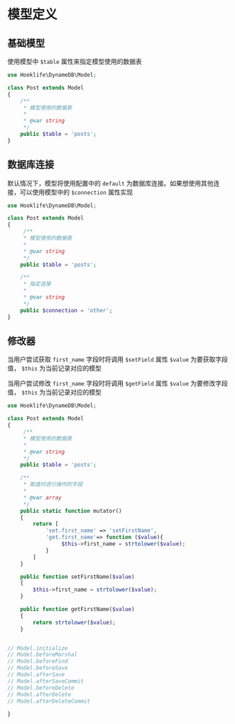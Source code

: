 # 模型定义

## 基础模型

使用模型中 ```$table``` 属性来指定模型使用的数据表
```php
use Hooklife\DynameDB\Model;

class Post extends Model
{
    /**
     * 模型使用的数据表
     *
     * @var string
     */
    public $table = 'posts';
}
```

## 数据库连接

默认情况下，模型将使用配置中的 ```default``` 为数据库连接。如果想使用其他连接，可以使用模型中的 ```$connection``` 属性实现

```php
use Hooklife\DynameDB\Model;

class Post extends Model
{
     /**
     * 模型使用的数据表
     *
     * @var string
     */
    public $table = 'posts';

    /**
     * 指定连接
     *
     * @var string
     */
    public $connection = 'other';
}
```

## 修改器

当用户尝试获取 ```first_name``` 字段时将调用 ```$setField``` 属性 ```$value``` 为要获取字段值， ```$this``` 为当前记录对应的模型

当用户尝试修改 ```first_name``` 字段时将调用 ```$getField``` 属性 ```$value``` 为要修改字段值， ```$this``` 为当前记录对应的模型

```php
use Hooklife\DynameDB\Model;

class Post extends Model
{
     /**
     * 模型使用的数据表
     *
     * @var string
     */
    public $table = 'posts';

    /**
     * 取值时进行操作的字段
     *
     * @var array
     */
    public static function mutator()
    {
        return [
            'set.first_name' => 'setFirstName',
            'get.first_name'=> function ($value){
                 $this->first_name = strtolower($value);
            }
        ]
    }

    public function setFirstName($value)
    {
        $this->first_name = strtolower($value);
    }

    public function getFirstName($value)
    {
        return strtolower($value);
    }


// Model.initialize
// Model.beforeMarshal
// Model.beforeFind
// Model.beforeSave
// Model.afterSave
// Model.afterSaveCommit
// Model.beforeDelete
// Model.afterDelete
// Model.afterDeleteCommit
    
}
```